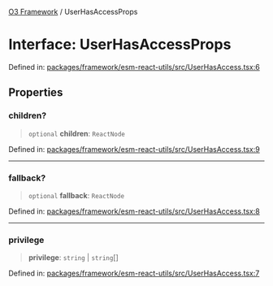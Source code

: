 [O3 Framework](../API.md) / UserHasAccessProps

# Interface: UserHasAccessProps

Defined in: [packages/framework/esm-react-utils/src/UserHasAccess.tsx:6](https://github.com/its-kios09/openmrs-esm-core/blob/main/packages/framework/esm-react-utils/src/UserHasAccess.tsx#L6)

## Properties

### children?

> `optional` **children**: `ReactNode`

Defined in: [packages/framework/esm-react-utils/src/UserHasAccess.tsx:9](https://github.com/its-kios09/openmrs-esm-core/blob/main/packages/framework/esm-react-utils/src/UserHasAccess.tsx#L9)

***

### fallback?

> `optional` **fallback**: `ReactNode`

Defined in: [packages/framework/esm-react-utils/src/UserHasAccess.tsx:8](https://github.com/its-kios09/openmrs-esm-core/blob/main/packages/framework/esm-react-utils/src/UserHasAccess.tsx#L8)

***

### privilege

> **privilege**: `string` \| `string`[]

Defined in: [packages/framework/esm-react-utils/src/UserHasAccess.tsx:7](https://github.com/its-kios09/openmrs-esm-core/blob/main/packages/framework/esm-react-utils/src/UserHasAccess.tsx#L7)
